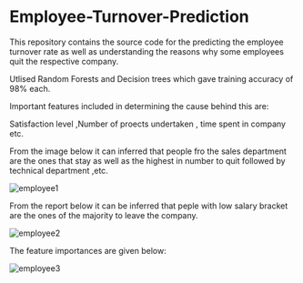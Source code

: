 # Employee-Turnover-Prediction

This repository contains the source code for the predicting the employee turnover rate as well as understanding the reasons
why some employees quit the respective company.

Utlised Random Forests and Decision trees which gave training accuracy of 98% each.

Important features included in determining the cause behind this are:

Satisfaction level  ,Number of proects undertaken , time spent in company etc.

From the image below it can inferred that people fro the sales department are the ones that stay as well as the highest in number to quit followed by technical department ,etc.


![employee1](https://user-images.githubusercontent.com/55191934/81674954-a4789980-946b-11ea-81e0-b8e4c3f3f147.PNG)

From the report below it can be inferred that peple with low salary bracket are the ones of the majority to leave the company.

![employee2](https://user-images.githubusercontent.com/55191934/81675096-e43f8100-946b-11ea-94d7-788988ac4c4c.PNG)

The feature importances are given below:

![employee3](https://user-images.githubusercontent.com/55191934/81675305-3bddec80-946c-11ea-9b0c-e016e5903c6f.PNG)

